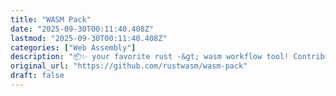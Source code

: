 ```yaml
---
title: "WASM Pack"
date: "2025-09-30T00:11:40.408Z"
lastmod: "2025-09-30T00:11:40.408Z"
categories: ["Web Assembly"]
description: "📦✨ your favorite rust -&gt; wasm workflow tool! Contribute to drager/wasm-pack development by creating an account on GitHub."
original_url: "https://github.com/rustwasm/wasm-pack"
draft: false
---
```

